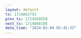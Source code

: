 ```yaml
---
layout: default
ts: 1714862753
prev_ts: 1714858550
next_ts: 1714868166
date_time: "2024-05-04 03:45:53"
---
```

